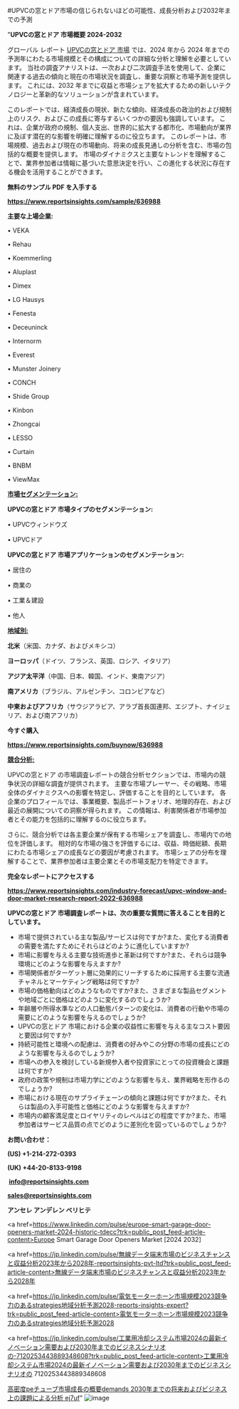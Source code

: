 #UPVCの窓とドア市場の信じられないほどの可能性、成長分析および2032年までの予測

"<strong>UPVCの窓とドア 市場概要 2024-2032</strong>

グローバル レポート <a href=https://www.reportsinsights.com/sample/636988>UPVCの窓とドア 市場</a> では、2024 年から 2024 年までの予測年にわたる市場規模とその構成についての詳細な分析と理解を必要としています。 当社の調査アナリストは、一次および二次調査手法を使用して、企業に関連する過去の傾向と現在の市場状況を調査し、重要な洞察と市場予測を提供します。 これには、2032 年までに収益と市場シェアを拡大​​するための新しいテクノロジーと革新的なソリューションが含まれています。

このレポートでは、経済成長の現状、新たな傾向、経済成長の政治的および規制上のリスク、およびこの成長に寄与するいくつかの要因も強調しています。 これは、企業が政府の規制、個人支出、世界的に拡大する都市化、市場動向が業界に及ぼす潜在的な影響を明確に理解するのに役立ちます。 このレポートは、市場規模、過去および現在の市場動向、将来の成長見通しの分析を含む、市場の包括的な概要を提供します。 市場のダイナミクスと主要なトレンドを理解することで、業界参加者は情報に基づいた意思決定を行い、この進化する状況に存在する機会を活用することができます。

<strong><b>無料のサンプル PDF を入手する</b></strong>

<a href=https://www.reportsinsights.com/sample/636988><strong><u>https://www.reportsinsights.com/sample/636988</u></strong></a>

<strong>主要な上場企業:</strong>

• VEKA

• Rehau

• Koemmerling

• Aluplast

• Dimex

• LG Hausys

• Fenesta

• Deceuninck

• Internorm

• Everest

• Munster Joinery

• CONCH

• Shide Group

• Kinbon

• Zhongcai

• LESSO

• Curtain

• BNBM

• ViewMax

<strong><u>市場セグメンテーション</u></strong><strong><u>:</u></strong>

<strong>UPVCの窓とドア 市場タイプのセグメンテーション:</strong>

• UPVCウィンドウズ

• UPVCドア

<strong>UPVCの窓とドア 市場アプリケーションのセグメンテーション:</strong>

• 居住の

• 商業の

• 工業＆建設

• 他人

<strong><u>地域別</u></strong><strong><u>:</u></strong>

<strong>北米</strong>（米国、カナダ、およびメキシコ）

<strong>ヨーロッパ</strong>（ドイツ、フランス、英国、ロシア、イタリア）

<strong>アジア太平洋</strong>（中国、日本、韓国、インド、東南アジア）

<strong>南アメリカ</strong>（ブラジル、アルゼンチン、コロンビアなど）

<strong>中東およびアフリカ</strong>（サウジアラビア、アラブ首長国連邦、エジプト、ナイジェリア、および南アフリカ）

<strong>今すぐ購入</strong>

<a href=https://www.reportsinsights.com/buynow/636988><strong><u>https://www.reportsinsights.com/buynow/636988</u></strong></a>

<strong><u>競合分析:</u></strong>

UPVCの窓とドア の市場調査レポートの競合分析セクションでは、市場内の競争状況の詳細な調査が提供されます。 主要な市場プレーヤー、その戦略、市場全体のダイナミクスへの影響を特定し、評価することを目的としています。 各企業のプロフィールでは、事業概要、製品ポートフォリオ、地理的存在、および最近の展開についての洞察が得られます。 この情報は、利害関係者が市場参加者とその能力を包括的に理解するのに役立ちます。

さらに、競合分析では各主要企業が保有する市場シェアを調査し、市場内での地位を評価します。 相対的な市場の強さを評価するには、収益、時価総額、長期にわたる市場シェアの成長などの要因が考慮されます。 市場シェアの分布を理解することで、業界参加者は主要企業とその市場支配力を特定できます。

<strong>完全なレポートにアクセスする</strong>

<a href=https://www.reportsinsights.com/industry-forecast/upvc-window-and-door-market-research-report-2022-636988><strong><u><b>https://www.reportsinsights.com/industry-forecast/upvc-window-and-door-market-research-report-2022-636988</b></u></strong></a>

<strong><b>UPVCの窓とドア 市場調査レポートは、次の重要な質問に答えることを目的としています。</b></strong>
<ul>
  <li>市場で提供されている主な製品/サービスは何ですか?また、変化する消費者の需要を満たすためにそれらはどのように進化していますか?</li>
  <li>市場に影響を与える主要な技術進歩と革新は何ですか?また、それらは競争環境にどのような影響を与えますか?</li>
  <li>市場関係者がターゲット層に効果的にリーチするために採用する主要な流通チャネルとマーケティング戦略は何ですか?</li>
  <li>市場の価格動向はどのようなものですか?また、さまざまな製品セグメントや地域ごとに価格はどのように変化するのでしょうか?</li>
  <li>年齢層や所得水準などの人口動態パターンの変化は、消費者の行動や市場の需要にどのような影響を与えるのでしょうか?</li>
  <li>UPVCの窓とドア 市場における企業の収益性に影響を与える主なコスト要因と要因は何ですか?</li>
  <li>持続可能性と環境への配慮は、消費者の好みやこの分野の市場の成長にどのような影響を与えるのでしょうか?</li>
  <li>市場への参入を検討している新規参入者や投資家にとっての投資機会と課題は何ですか?</li>
  <li>政府の政策や規制は市場力学にどのような影響を与え、業界戦略を形作るのでしょうか?</li>
  <li>市場における現在のサプライチェーンの傾向と課題は何ですか?また、それらは製品の入手可能性と価格にどのような影響を与えますか?</li>
  <li>市場内の顧客満足度とロイヤリティのレベルはどの程度ですか?また、市場参加者はサービス品質の点でどのように差別化を図っているのでしょうか?</li>
</ul>
<strong>お問い合わせ：</strong>

<strong>(US) +1-214-272-0393</strong>

<strong>(UK) +44-20-8133-9198</strong>

<strong> </strong><a href=info@reportsinsights.com><strong><u>info@reportsinsights.com</u></strong></a>

<a href=sales@reportsinsights.com><strong><u>sales@reportsinsights.com</u></strong></a>

<strong>アンセレ アンデレン ベリヒテ</strong>

<a href=https://www.linkedin.com/pulse/europe-smart-garage-door-openers-market-2024-historic-tdecc?trk=public_post_feed-article-content>Europe Smart Garage Door Openers Market [2024 2032]</a>

<a href=https://jp.linkedin.com/pulse/無線データ端末市場のビジネスチャンスと収益分析2023年から2028年-reportsinsights-pvt-ltd?trk=public_post_feed-article-content>無線データ端末市場のビジネスチャンスと収益分析2023年から2028年</a>

<a href=https://jp.linkedin.com/pulse/電気モーターホーン市場規模2023競争力のあるstrategies地域分析予測2028-reports-insights-expert?trk=public_post_feed-article-content>電気モーターホーン市場規模2023競争力のあるstrategies地域分析予測2028</a>

<a href=https://jp.linkedin.com/pulse/工業用冷却システム市場2024の最新イノベーション需要および2030年までのビジネスシナリオの-7120253443889348608?trk=public_post_feed-article-content>工業用冷却システム市場2024の最新イノベーション需要および2030年までのビジネスシナリオの 7120253443889348608</a>

<a href=https://www.linkedin.com/pulse/高密度peチューブ市場成長の概要demands-2030年までの将来およびビジネス上の課題による分析-ej7uf/>高密度peチューブ市場成長の概要demands 2030年までの将来およびビジネス上の課題による分析 ej7uf</a>"
![image](https://github.com/aanak123/RIMarketer1/assets/158471119/c3b024cd-fc8d-4d48-ac7a-116d41613358)
